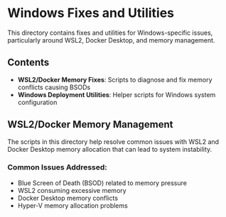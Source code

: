 # Windows Fixes and Utilities

This directory contains fixes and utilities for Windows-specific issues, particularly around WSL2, Docker Desktop, and memory management.

## Contents

- **WSL2/Docker Memory Fixes**: Scripts to diagnose and fix memory conflicts causing BSODs
- **Windows Deployment Utilities**: Helper scripts for Windows system configuration

## WSL2/Docker Memory Management

The scripts in this directory help resolve common issues with WSL2 and Docker Desktop memory allocation that can lead to system instability.

### Common Issues Addressed:
- Blue Screen of Death (BSOD) related to memory pressure
- WSL2 consuming excessive memory
- Docker Desktop memory conflicts
- Hyper-V memory allocation problems
